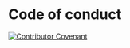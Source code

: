 # Code of conduct

[![Contributor Covenant](https://img.shields.io/badge/Contributor%20Covenant-2.1-4baaaa.svg)](https://github.com/track-asia/track-asia/blob/main/CODE_OF_CONDUCT.md)
